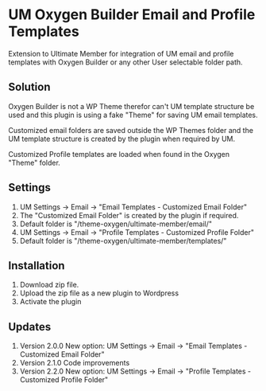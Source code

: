# UM Oxygen Builder Email and Profile Templates
Extension to Ultimate Member for integration of UM email and profile templates with Oxygen Builder or any other User selectable folder path.

## Solution
Oxygen Builder is not a WP Theme therefor can't UM template structure be used and this plugin is using a fake "Theme" for saving UM email templates.

Customized email folders are saved outside the WP Themes folder and the UM template structure is created by the plugin when required by UM.

Customized Profile templates are loaded when found in the Oxygen "Theme" folder.

## Settings
1. UM Settings -> Email -> "Email Templates - Customized Email Folder"
2. The "Customized Email Folder" is created by the plugin if required.
3. Default folder is "/theme-oxygen/ultimate-member/email/"
4. UM Settings -> Email -> "Profile Templates - Customized Profile Folder"
5. Default folder is "/theme-oxygen/ultimate-member/templates/"

## Installation
1. Download zip file. 
2. Upload the zip file as a new plugin to Wordpress
3. Activate the plugin

## Updates
1. Version 2.0.0 New option: UM Settings -> Email -> "Email Templates - Customized Email Folder"
2. Version 2.1.0 Code improvements
3. Version 2.2.0 New option: UM Settings -> Email -> "Profile Templates - Customized Profile Folder"
